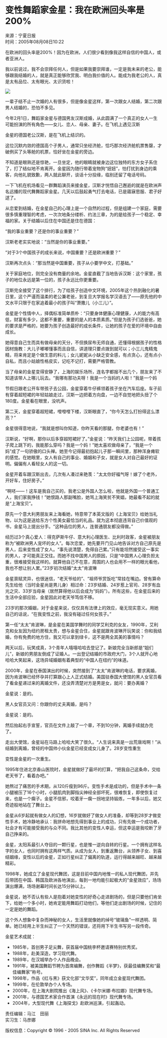 # 变性舞蹈家金星：我在欧洲回头率是200%

来源：宁夏日报  
时间：2005年08月08日10:22  

在欧洲的回头率是200%！因为在欧洲，人们很少看到像我这样自信的中国人，或者亚洲人。

我以前说过，我不会崇拜任何人，但是如果我要崇拜谁，一定是我未来的老公，能够跟我结婚的人，就是真正能够欣赏我、明白我价值的人。能成为我老公的人，真是太有品位、太有眼光、太识货啦！

![](http://image2.sina.com.cn/dy/31/U39P1T31D293F479DT20040317185741.gif)

一辈子结不止一次婚的人有很多，但是像金星这样，第一次跟女人结婚，第二次跟男人结婚的，恐怕不多见。

今年2月1日，舞蹈家金星与德国男友汉斯成婚，从此圆满了一个真正的女人一生可能扮演的所有角色——女儿、恋人、母亲、妻子。在飞机上遇见汉斯

金星的德国老公汉斯，是在飞机上结识的。

这位沉默内敛的德国高个子男人，通常只坐经济舱，恰巧那次经济舱机票售罄，才破例买了头等舱的机票，恰好坐在金星的旁边。

不知道是眼熟还是惊艳，一旦坐定，他的眼睛就被身边这位独特的东方女子系住了，打了结似地不肯离开。金星因为随行带着宠物狗“妞妞”，怕打扰到身边的乘客，向他礼貌致歉，两人就此聊开，谈话十分投缘，临别还留了电话号码。

一下飞机在机场看见一群舞蹈演员来接金星，汉斯才恍悟自己邂逅的就是在欧洲声名远播的现代舞舞蹈家金星。几天以后鼓起勇气打去电话，已是寤寐思服、君子好逑了。

从恋爱到结婚，在金星自己的心理上是一个自然的过程，但是组建一个家庭，需要很多慎重理智的考虑，一次次地条分缕析、约法三章，为的是给孩子一个稳定、幸福的家。关于结婚以后住在中国还是住在德国：

“我的事业重要？还是你的事业重要？”

汉斯老老实实地说：“当然是你的事业重要。”

“对于3个中国孩子的成长来说，中国重要？还是欧洲重要？”

汉斯再次点头：“那当然是中国重要，孩子从小要学中文，打基础。”

关于家庭地位，则完全没有商量的余地。金星直截了当地告诉汉斯：这个家里，孩子的地位永远是第一位的，孩子永远比你更重要。

汉斯完全接受了这个排行，为了给孩子创造中文环境，2005年这个热到融化的暑日里，这个严谨而温柔的老公兼老爸，到复旦大学报名学汉语去了——原先他的中文水平只限于在家追着最小的孩子叫“萧撒儿（小三儿）”。

金星是个性情中人，择偶标准简单质朴：“只要身体健康心理健康，人的能力有高低，财富有多少，这都不重要，重要的是人的本质素质。”但是为孩子们选爸爸，她的要求是严格的，她要为孩子创造最好的成长条件，让她的孩子在爱的环境中自由成长。

她得意自己生而具有做母亲的天分，不但换尿布无师自通，还懂得根据孩子的性格因材施教：大儿子嘟嘟懂事而且自信，讲道理只要点拨到就可以；小三儿鬼精鬼精，将来肯定是个做生意的料儿；女儿妮妮从小缺乏安全感，有点贪心，还有点小自私，而且小姑娘性格皮实，记吃不记打，需要严格管教。

当了母亲的金星变得安静了，上海的娱乐场所，连名字都报不出几个，朋友来了不知道该带人上哪儿玩去。“我哪有那功夫呀！我是一个当妈的人啦！”我是一个妈

节假日跟老公开车带孩子去公园，金星穿着牛仔裤领着孩子坐在汽车后座。车子前有穿着超短裙的年轻姑娘走过，汉斯一边把着方向盘，一边不自觉地把头扭了个180度。金星看在眼里，没吭声。

第二天，金星穿着超短裙，噔噔噔下楼，汉斯眼直了，“你今天怎么打扮得这么漂亮？”

金星很得意地说，“我就是想叫你知道，你昨天看的那腿，你老婆也有！”

汉斯说，“好啊，那你以后多穿超短裙好了。”金星说：“昨天我们上公园呢，带着孩子爬上跳下的，我能那么穿吗？我是一个妈！”她太喜欢做母亲了，“我是一个妈”成了一句骄傲的口头禅。她至今记得最初抱起儿子那一瞬间里，那种浑身瘫软的感觉。在她眼里，女人有自己的事业、婚姻和子女，就是女人对自己最好的证明。偏偏有人看轻女人的这一切。

金星开着车跟汉斯出去，几次有人凑过来艳羡：“太太你好福气呀！嫁了个老外，开好车，住好房子。”

“啊呸——！这车是我自己买的，我老公是外国人怎么啦，他就是外国一个普通工人，我们家我挣钱！”她恨路人那副嘴脸，她骂上海笑贫不笑娼，她最看不起的就是“上海宝贝”。

原先一个意大利男朋友来上海看她，特意带了本英文版的《上海宝贝》给她当礼物，以为这是送给东方个性美女最恰当的礼品。就为这本彻底违背自己价值观的书，金星马上提出分手。“这种品位的男人，连普通朋友都没得做。”

经历过3个真心爱人：得克萨斯牛仔、意大利心理医生、比利时政客，金星被朋友称为“被欧洲男人宠坏的女人”。每次恋爱，她先要开门见山地告诉对方自己原先是男人，后来变性成了女人。“事先说清楚，免得自己累。”只有能坦然接受这一事实的男人，才可能真正交往。而她不找中国男人的原因，只是“中国男人心理负担太重，很难接受我这样的。就算他自己不在意，周围的人也会用不一样的眼光看他，我也不想让别人累。”23岁初次结婚“太太”肯波琳

金星禀赋灵异，也很迷信，“老天爷给的”、“祖师爷赏饭吃”常挂在嘴边。曾有算命先生给他（当时金星尚是男儿身）相过命：23岁结婚、24岁惹上官司、28岁有血光之灾、33岁当母亲（居然算得他以后会成为“妈妈”）。所有这些，在金星后来的生活中全部应验，金星因此对老天爷笃信不移。

23岁的那次婚姻，对于金星来说，仅仅具有法律上的效应，毫无现实意义。用她自己的话说，“在我变性之前，我没有碰过任何女孩子。”

第一任“太太”肯波琳，是金星在美国学舞时的同学艾利克的女友，1990年，艾利克和女友因为纽约房租太贵，想与金星合住，金星就跟肯波琳开玩笑说：你和我结婚，你有免费的地方住，我又可以拿到绿卡，这不是两全其美的事情吗？

两天以后，玩笑成真，3个青年人嘻嘻哈哈去登记了。新娘完全当新郎是“姐们儿”，新娘的男朋友倒成了证婚人。一出登记结婚的市政府大门，3个人就开心地哈哈大笑起来，这场异域婚姻有着典型的“中国人在纽约”的味道。

2000年，金星在泰国演出的时候，突然接到了“太太”肯波琳的电话，要求离婚，因为肯波琳已经怀孕并打算跟心上人正式结婚。美国驻泰国大使馆的黑人女官员看了看金星递过来的离婚文件，还没弄清楚对方是男是女，就问：要办离婚？

金星说：是的。

黑人女官员又问：你跟你的丈夫离婚，是吗？

金星说：是的。

然后抬起右手宣誓，官员在文件上敲了一个章，不到10分钟，离婚手续就办完了。

走出大使馆，金星站在马路上哈哈大笑了很久。“人生说来真是一出荒唐戏啊！”从结婚到离婚，曾经的中国帅小伙金星已经变成女儿身了。28岁变性重生

变性是金星的一次重生。

1995年住进北京香山医院时，金星就做好了最坏的打算，“把我自己这条命，交给老天爷了，看着办吧。”

她熬过了痛苦的手术期，从120斤瘦到96斤。变性手术是成功的，但是手术中一条小腿被压了16个小时，小腿肌肉到脚指尖神经全部坏死，很难恢复，即使恢复过来，也是一个瘸子。金星不信邪，咬着牙一瘸一拐地坚持锻炼，一年多以后，她又奇迹般地站在了舞台上。

金星从6岁起就有做女人的幻想，16岁就做好了做女人的准备，却等到28岁才做变性手术，她冷静地承认：我拼命地想先得到事业上的成功，只有先做一个成功者，社会才有可能接受我的与众不同。我比其他的变性人幸运，但这幸运是我咬断了牙自己挣来的。

金星，太阳系最引人夺目的一颗行星，也是惟一逆向自转的行星。一个拥有这样名字的女人，也同时拥有这两样气质。从成为女人，到重返舞台，从领养子女、到喜结姻缘，变性以后的金星，正如行星纠正了偏离的轨道，运行得越来越旺、越来越精彩。

1998年，她成立了金星现代舞团，这是目前中国内地惟一的私人现代舞团，并先后带团在中国、韩国及欧洲各地演出，每到一地均能引起极大的“金星效应”，场场演出爆满，场场谢幕时间长达15分钟以上。

金星说，她不否认有些人是抱着对她变性的好奇心走进剧场的，但是只要他们肯坐下，给她一个多小时，她肯定能用舞蹈打动他们，等他们走出剧场的时候，记住的一定是她的舞蹈。

这个外人想象中复杂而神秘的女人，生活里就像她的绰号“玻璃鱼”一样透明、简单。她已经用上半生纠正了一个天然的错误，还将用下半生书写另一段传奇。

金星艺术成就：

- 1985年，首创男子足尖舞，获首届中国桃李杯邀请赛特别优秀奖。
- 1988年，赴美深造，学习现代舞。
- 1989年，在汉城举办个人作品晚会。
- 1991年，被美国舞蹈节聘为首席编舞，创作舞蹈《半梦》，获最佳编舞奖和“最佳编舞家”称号。
- 1998年，作品《红与黑》获文化部“文华奖”，同年成立金星现代舞团。
- 1999年，在伦敦举办个人专场。
- 2000年，在上海大剧院推出《海上风》、《卡尔米娜·布拉娜》现代舞专场。
- 2001年，与德国艺术家合作首演《永远的现在时》现代舞专场。
- 2004年，大型现代舞《上海探戈》赴欧洲巡演，引起轰动。

责任编辑：马江　田丽  
实习生：马彦娜  

版权信息：Copyright © 1996 - 2005 SINA Inc. All Rights Reserved
<!-- tcd_original_link https://news.sina.com.cn/c/2005-08-08/10226638067s.shtml -->
